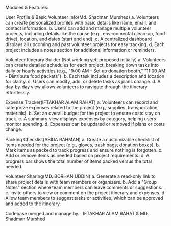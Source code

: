 Modules & Features:
 
User Profile & Basic Volunteer Info(Md. Shadman Murshed)
a.  	 Volunteers can create personalized profiles with basic details like name, email, and contact information. 
b.  	 Users can add and manage multiple volunteer projects, including details like the cause (e.g., environmental clean-up, food drive), location, and dates (start and end). 
c.  	 A centralized dashboard displays all upcoming and past volunteer projects for easy tracking. 
d.  	 Each project includes a notes section for additional information or reminders.

 
Volunteer Itinerary Builder (Not working yet, proposed initially)
a. Volunteers can create detailed schedules for each project, breaking down tasks into daily or hourly activities (e.g., "9:00 AM - Set up donation booth," "11:00 AM - Distribute food packets"). 
b. Each task includes a description and location for clarity. 
c. Users can modify, add, or delete tasks as plans change. 
d. A day-by-day view allows volunteers to navigate through the itinerary effortlessly. 
 
 
 
Expense Tracker(IFTAKHAR ALAM RAHAT)
a. Volunteers can record and categorize expenses related to the project (e.g., supplies, transportation, materials). 
b. Set an overall budget for the project to ensure costs stay on track. 
c. A summary view displays expenses by category, helping users monitor spending. 
d. Expenses can be  updated or removed  if plans or costs change. 
 
 
 
Packing Checklist(ABIDA RAHMAN)
a. Create a customizable checklist of items needed for the project (e.g., gloves, trash bags, donation boxes). 
b. Mark items as packed to track progress and ensure nothing is forgotten. 
c. Add or remove items as needed based on project requirements. 
d. A progress bar  shows the total number of items packed versus the total needed. 
 
 
 


Volunteer Sharing(MD. BORHAN UDDIN)
a. Generate a read-only link to share project details with team members or organizers. 
b. Add a "Group Notes" section where team members can leave comments or suggestions. 
c.  invite others to view or comment on the project itinerary and expenses. 
d.  Allow team members to suggest tasks or activities, which can be approved and added to the itinerary. 
 
Codebase merged and manage by...
IFTAKHAR ALAM RAHAT & MD. Shadman Murshed
